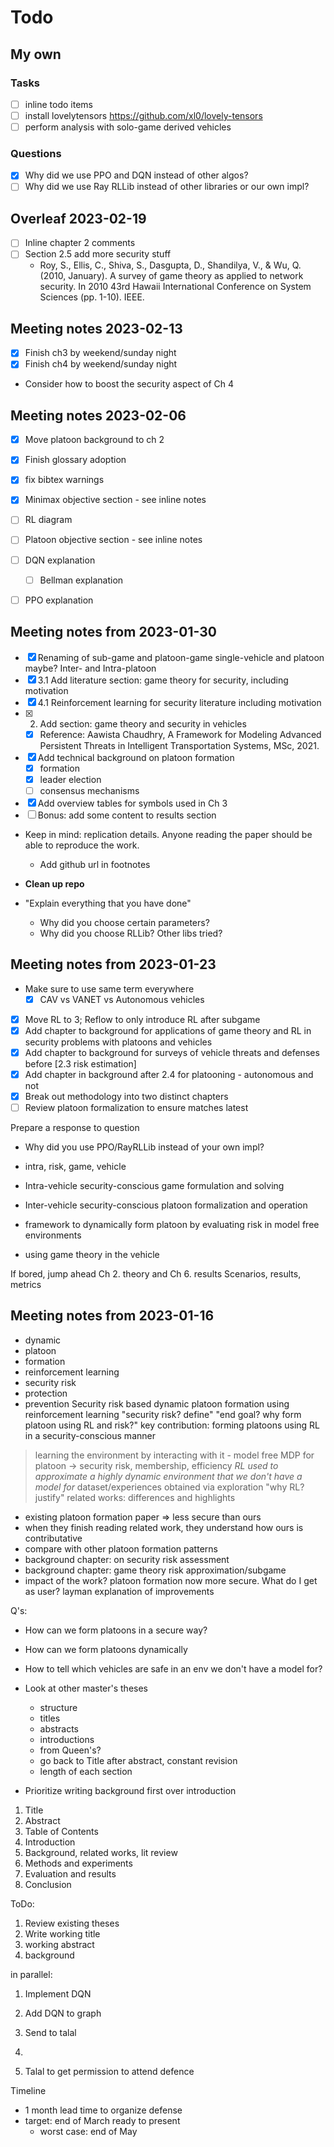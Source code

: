 # Todo

## My own

### Tasks

- [ ] inline todo items
- [ ] install lovelytensors https://github.com/xl0/lovely-tensors
- [ ] perform analysis with solo-game derived vehicles

### Questions

- [x] Why did we use PPO and DQN instead of other algos?
- [ ] Why did we use Ray RLLib instead of other libraries or our own impl?

## Overleaf 2023-02-19

- [ ] Inline chapter 2 comments
- [ ] Section 2.5 add more security stuff
    - Roy, S., Ellis, C., Shiva, S., Dasgupta, D., Shandilya, V., & Wu, Q. (2010, January). A survey of game theory as applied to network security. In 2010 43rd Hawaii International Conference on System Sciences (pp. 1-10). IEEE.
    

## Meeting notes 2023-02-13

- [x] Finish ch3 by weekend/sunday night
- [x] Finish ch4 by weekend/sunday night

- Consider how to boost the security aspect of Ch 4 

## Meeting notes 2023-02-06

- [x] Move platoon background to ch 2
- [x] Finish glossary adoption
- [x] fix bibtex warnings
- [x] Minimax objective section - see inline notes
- [ ] RL diagram
- [ ] Platoon objective section - see inline notes
- [ ] DQN explanation
    - [ ] Bellman explanation
- [ ] PPO explanation


## Meeting notes from 2023-01-30

- [x] Renaming of sub-game and platoon-game single-vehicle and platoon maybe? Inter- and Intra-platoon 
- [x] 3.1 Add literature section: game theory for security, including motivation
- [x] 4.1 Reinforcement learning for security literature including motivation
- [x] 2. Add section: game theory and security in vehicles
    - [x] Reference: Aawista Chaudhry, A Framework for Modeling Advanced Persistent Threats in Intelligent Transportation Systems, MSc, 2021.
- [x] Add technical background on platoon formation
    - [x] formation
    - [x] leader election
    - [ ] consensus mechanisms
- [x] Add overview tables for symbols used in Ch 3
- [ ] Bonus: add some content to results section

- Keep in mind: replication details. Anyone reading the paper should be able to reproduce the work.
    - Add github url in footnotes
- **Clean up repo**

- "Explain everything that you have done"
    - Why did you choose certain parameters?
    - Why did you choose RLLib? Other libs tried?

## Meeting notes from 2023-01-23

- Make sure to use same term everywhere
    - [x] CAV vs VANET vs Autonomous vehicles
- [x] Move RL to 3; Reflow to only introduce RL after subgame
- [x] Add chapter to background for applications of game theory and RL in security problems with platoons and vehicles
- [x] Add chapter to background for surveys of vehicle threats and defenses before [2.3 risk estimation]
- [x] Add chapter in background after 2.4 for platooning - autonomous and not
- [x] Break out methodology into two distinct chapters
- [ ] Review platoon formalization to ensure matches latest

Prepare a response to question
- Why did you use PPO/RayRLLib instead of your own impl?

- intra, risk, game, vehicle
- Intra-vehicle security-conscious game formulation and solving
- Inter-vehicle security-conscious platoon formalization and operation

- framework to dynamically form platoon by evaluating risk in model free environments
- using game theory in the vehicle


If bored, jump ahead Ch 2. theory and Ch 6. results
Scenarios, results, metrics

## Meeting notes from 2023-01-16

- dynamic
- platoon
- formation
- reinforcement learning
- security risk
- protection
- prevention
Security risk based dynamic platoon formation using reinforcement learning
"security risk? define"
"end goal? why form platoon using RL and risk?"
key contribution: forming platoons using RL in a security-conscious manner
> learning the environment by interacting with it - model free
MDP for platoon -> security risk, membership, efficiency
*RL used to approximate a highly dynamic environment that we don't have a model for*
dataset/experiences obtained via exploration
"why RL? justify"
related works: differences and highlights
- existing platoon formation paper => less secure than ours
- when they finish reading related work, they understand how ours is contributative
- compare with other platoon formation patterns
- background chapter: on security risk assessment
- background chapter: game theory risk approximation/subgame
- impact of the work? platoon formation now more secure. What do I get as user? layman explanation of improvements

Q's:
- How can we form platoons in a secure way?
- How can we form platoons dynamically
- How to tell which vehicles are safe in an env we don't have a model for?

- Look at other master's theses
    - structure
    - titles
    - abstracts
    - introductions
    - from Queen's?
    - go back to Title after abstract, constant revision
    - length of each section

- Prioritize writing background first over introduction

1. Title
2. Abstract
3. Table of Contents
4. Introduction
5. Background, related works, lit review
6. Methods and experiments
7. Evaluation and results
8. Conclusion

ToDo:
1. Review existing theses
2. Write working title
3. working abstract
4. background

in parallel:
1. Implement DQN
2. Add DQN to graph
3. Send to talal

1.

1. Talal to get permission to attend defence

Timeline
- 1 month lead time to organize defense
- target: end of March ready to present
    - worst case: end of May